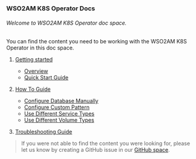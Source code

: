 ### WSO2AM K8S Operator Docs

###### Welcome to WSO2AM K8S Operator doc space.

You can find the content you need to be working with the WSO2AM K8S Operator in this doc space.

1. [Getting started](GettingStarted)
    - [Overview](GettingStarted/overview.md)
    - [Quick Start Guide](GettingStarted/quick-start-guide.md)  
2. [How To Guide](HowToGuide)
    - [Configure Database Manually](HowToGuide/configure-database-manually.md)
    - [Configure Custom Pattern](HowToGuide/configure-own-custom-pattern.md)
    - [Use Different Service Types](HowToGuide/using-different-service-types.md)
    - [Use Different Volume Types](HowToGuide/using-different-volume-types.md)
    
3. [Troubleshooting Guide](Troubleshooting/troubleshooting.md)

> If you were not able to find the content you were looking for, please let us know by creating a GitHub issue in our [GitHub space](https://github.com/wso2-incubator/wso2am-k8s-operator/issues).
  
